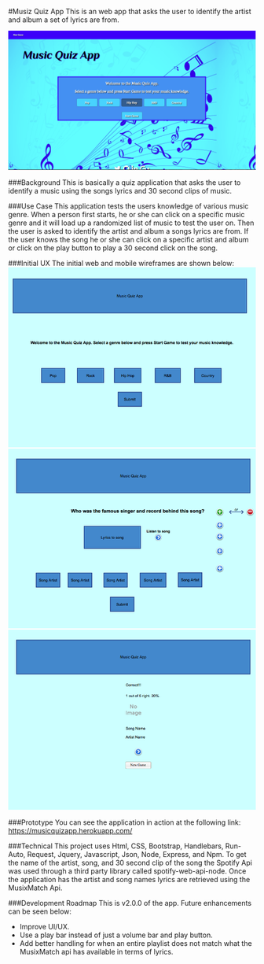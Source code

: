 #Musiz Quiz App
This is an web app that asks the user to identify the artist and album a set of lyrics are from.

![image](<./github/Screenshot.png>)

###Background
This is basically a quiz application that asks the user to identify a music using the songs lyrics and 30 second clips of music.

###Use Case
This application tests the users knowledge of various music genre. When a person first starts, he or she can click on a specific music genre and it will load up a randomized list of music to test the user on. Then the user is asked to identify the artist and album a songs lyrics are from. If the user knows the song he or she can click on a specific artist and album or click on the play button to play a 30 second click on the song.

###Initial UX
The initial web and mobile wireframes are shown below:
![image](<./github/Title Page.png>)
![image](<./github/Main Screen.png>)
![image](<./github/artist.png>)

###Prototype
You can see the application in action at the following link: https://musicquizapp.herokuapp.com/

###Technical
This project uses Html, CSS, Bootstrap, Handlebars, Run-Auto, Request, Jquery, Javascript, Json, Node, Express, and Npm. To get the name of the artist, song, and 30 second clip of the song the Spotify Api was used through a third party library called spotify-web-api-node. Once the application has the artist and song names lyrics are retrieved using the MusixMatch Api.

###Development Roadmap
This is v2.0.0 of the app. Future enhancements can be seen below:
* Improve UI/UX.
* Use a play bar instead of just a volume bar and play button.
* Add better handling for when an entire playlist does not match what the MusixMatch api has available in terms of lyrics.
